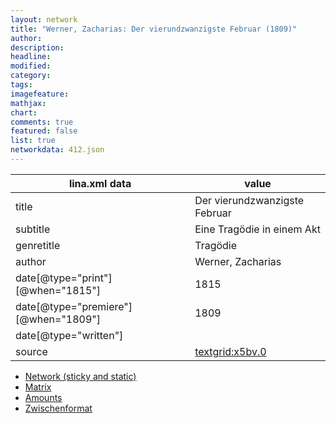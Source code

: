 ```yaml
---
layout: network
title: "Werner, Zacharias: Der vierundzwanzigste Februar (1809)"
author:
description:
headline:
modified:
category:
tags:
imagefeature: 
mathjax: 
chart: 
comments: true
featured: false
list: true
networkdata: 412.json
---
```

lina.xml data  | value
------------- | -------------
title|Der vierundzwanzigste Februar
subtitle|Eine Tragödie in einem Akt
genretitle|Tragödie
author|Werner, Zacharias
date[@type="print"][@when="1815"]|1815
date[@type="premiere"][@when="1809"]|1809
date[@type="written"]|
source|[textgrid:x5bv.0](https://textgridlab.org/1.0/tgcrud-public/rest/textgrid:x5bv.0/data)



* [Network (sticky and static)](/network412)
* [Matrix](/matrix412)
* [Amounts](/amounts412)
* [Zwischenformat](/lina412 )

